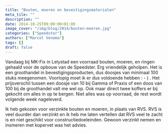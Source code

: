 ```yaml
---
title: "Bouten, moeren en bevestigingsmaterialen"
meta_tile: ""
description: ""
date: 2014-10-25T09:00:00+01:00
image_cover: "/img/blog/2014/bouten-moeren.jpg"
categories: ["Speedster"]
authors: ["Marcel Venema"] 
tags: []
draft: false
---
```


Vandaag bij MK-Fix in Lelystad een voorraad bouten, moeren, en ringen gehaald voor de opbouw van de Speedster. Erg vriendelijk geholpen. Het is een groothandel in bevestigingsproducten, dus doosjes van minimaal 100 stuks meegenomen. Voorlopig moet ik er dus voldoende hebben : - ) . Het prijsverschil tussen een doosje van 10 bij Gamma of Praxis of een doos van 100 bij de groothandel valt me wel op. Ook maar direct twee koffers er bij gekocht om alles in op te bergen. Niet alles was op voorraad, de rest wordt volgende week nageleverd.

Ik heb gekozen voor verzinkte bouten en moeren, in plaats van RVS. RVS is veel duurder dan verzinkt en ik heb me laten vertellen dat RVS veel te zacht is en niet geschikt voor constructiedoeleinden. Gewoon verzinkt nemen en insmeren met kopervet was het advies.